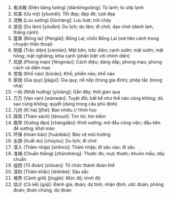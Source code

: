 1. 电冰箱 (Điện băng tương) [diànbīngxiāng]: Tủ lạnh; tủ ướp lạnh
2. 优美 (Ưu mỹ) [yōuměi]: Tốt đẹp; đẹp đẽ; tươi đẹp
3. 流畅 (Lưu sướng) [liúchàng]: Lưu loát; trôi chảy
4. 游览 (Du lãm) [yóulǎn]: Du lịch; du lãm; đi chơi; dạo chơi (danh lam, thắng cảnh)
5. 蓬莱 (Bồng lai) [Pénglái]: Bồng Lai; chốn Bồng Lai (nơi tiên cảnh trong chuyện thần thoại)
6. 侧面 (Trắc diện) [cèmiàn]: Mặt bên; trắc diện; cạnh sườn; mặt sườn; mặt hông; mặt nghiêng; khía cạnh (phân biệt với chính diện)
7. 风貌 (Phong mạo) [fēngmào]: Cách điệu; dáng dấp; phong mạo; phong cách và diện mạo
8. 苦恼 (Khổ não) [kǔnǎo]: Khổ; phiền não; khổ não
9. 家规 (Gia quy) [jiāguī]: Gia quy; nề nếp (trong gia đình); phép tắc (trong nhà)
10. 一向 (Nhất hướng) [yīxiàng]: Gần đây; thời gian qua
11. 万万 (Vạn vạn) [wànwàn]: Tuyệt đối; bất kể như thế nào cũng không; dù sao cũng không; quyết (dùng trong câu phủ định)
12. 几何 (Kỉ hà) [jǐhé]: Bao nhiêu // Hình học
13. 探索 (Thám sách) [tànsuǒ]: Tìm tòi; tìm kiếm
14. 倡导 (Xướng đạo) [chàngdǎo]: Khởi xướng; mở đầu công việc; đầu tiên đề xướng; khơi mào
15. 环保 (Hoàn bảo) [huánbǎo]: Bảo vệ môi trường
16. 出游 (Xuất du) [chūyóu]: Du lịch; đi chơi
17. 深入 (Thâm nhập) [shēnrù]: Thâm nhập; đi sâu vào; đi sâu
18. 准绳 (Chuẩn thằng) [zhǔnshéng]: Thước đo; mực thước; khuôn mẫu; dây chuẩn
19. 组团 (Tổ đoàn) [zǔtuán]: Tổ chức thành đoàn thể
20. 深刻 (Thâm khắc) [shēnkè]: Sâu sắc
21. 境界 (Cảnh giới) [jìngjiè]: Mức độ; trình độ
22. 估计 (Cô kế) [gūjì]: Đánh giá; đoán; dự tính; nhận định; ước đoán; phỏng đoán; đoán chừng; dự đoán